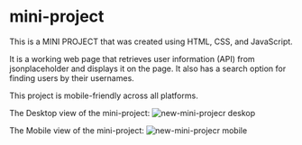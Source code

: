 # mini-project
This is a MINI PROJECT that was created using HTML, CSS, and JavaScript.

It is a working web page that retrieves user information (API) from jsonplaceholder and displays it on the page.
It also has a search option for finding users by their usernames.


This project is mobile-friendly across all platforms.


The Desktop view of the mini-project:
![new-mini-projecr deskop](https://user-images.githubusercontent.com/65573250/167914509-b4ae60ea-55e7-4ab0-8eb9-701d1cc11bb0.png)


The Mobile view of the mini-project:
![new-mini-projecr mobile](https://user-images.githubusercontent.com/65573250/167914530-b0bcf6b4-dbd1-4eec-865e-55d28759ad99.png)

